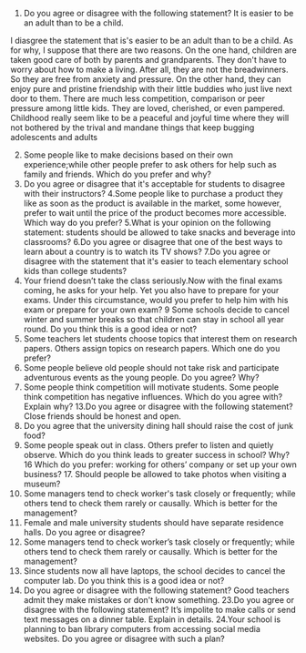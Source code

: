 1. Do you agree or disagree with the following statement? It is easier to be an adult than to be a child.

I diasgree the statement that is's easier to be an adult than to be a child. As for why, I suppose that there are two reasons. On the one hand, children are taken good care of both by parents and grandparents. They don't have to worry about how to make a living. After all, they are not the breadwinners. So they are free from anxiety and pressure. On the other hand, they can enjoy pure and pristine friendship with their little buddies who just live next door to them. There are much less competition, comparison or peer pressure among little kids. They are loved, cherished, or even pampered. Childhood really seem like to be a peaceful and joyful time where they will not bothered by the trival and mandane things that keep bugging adolescents and adults

2. Some people like to make decisions based on their own experience;while other people prefer to ask others for help such as family and friends. Which do you prefer and why?
3. Do you agree or disagree that it's acceptable for students to disagree with their instructors?
4.Some people like to purchase a product they like as soon as the product is available in the market, some however, prefer to wait until the price of the product becomes more accessible. Which way do you prefer?
5.What is your opinion on the following statement: students should be allowed to take snacks and beverage into classrooms?
6.Do you agree or disagree that one of the best ways to learn about a country is to watch its TV shows?
7.Do you agree or disagree with the statement that it's easier to teach elementary school kids than college students?
8. Your friend doesn’t take the class seriously.Now with the final exams coming, he asks for your help. Yet you also have to prepare for your exams. Under this circumstance, would you prefer to help him with his exam or prepare for your own exam?
9 Some schools decide to cancel winter and summer breaks so that children can stay in school all year round. Do you think this is a good idea or not?
10. Some teachers let students choose topics that interest them on research papers. Others assign topics on research papers. Which one do you prefer?
11. Some people believe old people should not take risk and participate adventurous events as the young people. Do you agree? Why?
12. Some people think competition will motivate students. Some people think competition has negative influences. Which do you agree with? Explain why?
13.Do you agree or disagree with the following statement? Close friends should be honest and open.
14. Do you agree that the university dining hall should raise the cost of junk food?
15. Some people speak out in class. Others prefer to listen and quietly observe. Which do you think leads to greater success in school? Why?
16 Which do you prefer: working for others’ company or set up your own business? 17. Should people be allowed to take photos when visiting a museum?
18. Some managers tend to check worker's task closely or frequently; while others tend to check them rarely or causally. Which is better for the management?
19. Female and male university students should have separate residence halls. Do you agree or disagree?
20. Some managers tend to check worker’s task closely or frequently; while others tend to check them rarely or causally. Which is better for the management?
21. Since students now all have laptops, the school decides to cancel the computer lab. Do you think this is a good idea or not?
22. Do you agree or disagree with the following statement? Good teachers admit they make mistakes or don't know something.
23.Do you agree or disagree with the following statement? It’s impolite to make calls or send text messages on a dinner table. Explain in details.
24.Your school is planning to ban library computers from accessing social media websites. Do you agree or disagree with such a plan?